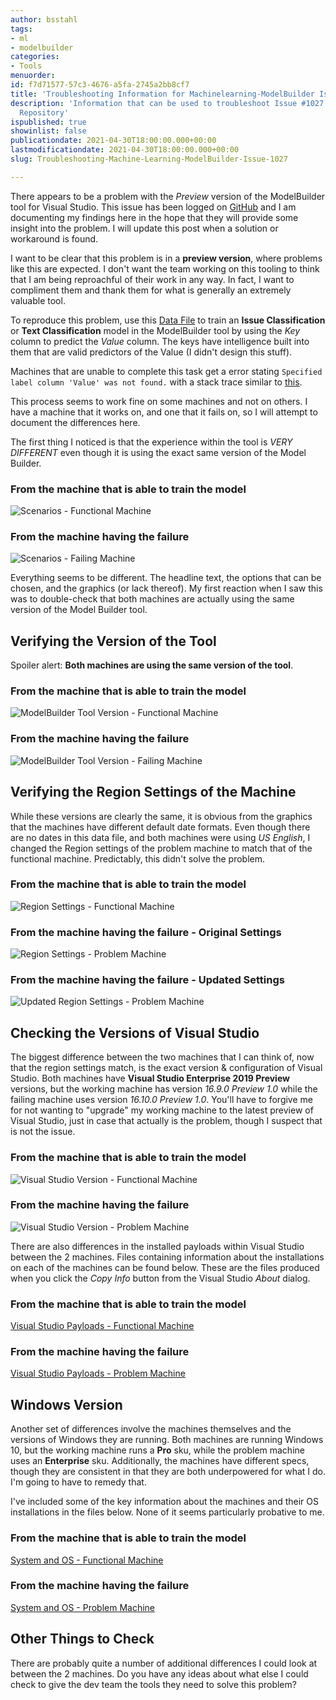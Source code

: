 ```yaml
---
author: bsstahl
tags:
- ml
- modelbuilder
categories:
- Tools
menuorder: 
id: f7d71577-57c3-4676-a5fa-2745a2bb8cf7
title: 'Troubleshooting Information for Machinelearning-ModelBuilder Issue #1027'
description: 'Information that can be used to troubleshoot Issue #1027 in the Machinelearning-ModelBuilder
  Repository'
ispublished: true
showinlist: false
publicationdate: 2021-04-30T18:00:00.000+00:00
lastmodificationdate: 2021-04-30T18:00:00.000+00:00
slug: Troubleshooting-Machine-Learning-ModelBuilder-Issue-1027

---
```

There appears to be a problem with the *Preview* version of the ModelBuilder tool for Visual Studio. This issue has been logged on [GitHub](https://github.com/dotnet/machinelearning-modelbuilder/issues/1027) and I am documenting my findings here in the hope that they will provide some insight into the problem. I will update this post when a solution or workaround is found.

I want to be clear that this problem is in a **preview version**, where problems like this are expected. I don't want the team working on this tooling to think that I am being reproachful of their work in any way. In fact, I want to compliment them and thank them for what is generally an extremely valuable tool.

To reproduce this problem, use this [Data File](https://gist.githubusercontent.com/bsstahl/06db6cfce2fbbc2e6d455631ffff8108/raw/7466eb3f60fe881300de004954b240950069675d/SourceData_Mocked.csv) to train an **Issue Classification** or **Text Classification** model in the ModelBuilder tool by using the *Key* column to predict the *Value* column. The keys have intelligence built into them that are valid predictors of the Value (I didn't design this stuff).

Machines that are unable to complete this task get a error stating `Specified label column 'Value' was not found.` with a stack trace similar to [this](https://gist.githubusercontent.com/bsstahl/06db6cfce2fbbc2e6d455631ffff8108/raw/52e01628cb6f449fd95091eaa033559a6c4b386e/StackTrace.txt).

This process seems to work fine on some machines and not on others. I have a machine that it works on, and one that it fails on, so I will attempt to document the differences here.

The first thing I noticed is that the experience within the tool is *VERY DIFFERENT* even though it is using the exact same version of the Model Builder.

### From the machine that is able to train the model

![Scenarios - Functional Machine](https://gist.github.com/bsstahl/06db6cfce2fbbc2e6d455631ffff8108/raw/b73f673ab81247a529e419e56e1441b6b3cc099b/FunctionalMachine_ModelBuilder_Scenario.png)

### From the machine having the failure

![Scenarios - Failing Machine](https://gist.github.com/bsstahl/06db6cfce2fbbc2e6d455631ffff8108/raw/b73f673ab81247a529e419e56e1441b6b3cc099b/ProblemMachine_ModelBuilder_Scenario.png)

Everything seems to be different. The headline text, the options that can be chosen, and the graphics (or lack thereof). My first reaction when I saw this was to double-check that both machines are actually using the same version of the Model Builder tool.

## Verifying the Version of the Tool

Spoiler alert: **Both machines are using the same version of the tool**.

### From the machine that is able to train the model

![ModelBuilder Tool Version - Functional Machine](https://gist.github.com/bsstahl/06db6cfce2fbbc2e6d455631ffff8108/raw/28226dc3fccf0155815f323a484146b7fc662305/FunctionalMachine_ModelBuilder_Version.png)

### From the machine having the failure

![ModelBuilder Tool Version - Failing Machine](https://gist.github.com/bsstahl/06db6cfce2fbbc2e6d455631ffff8108/raw/28226dc3fccf0155815f323a484146b7fc662305/ProblemMachine_ModelBuilder_Version.png)

## Verifying the Region Settings of the Machine

While these versions are clearly the same, it is obvious from the graphics that the machines have different default date formats. Even though there are no dates in this data file, and both machines were using *US English*, I changed the Region settings of the problem machine to match that of the functional machine. Predictably, this didn't solve the problem.

### From the machine that is able to train the model

![Region Settings - Functional Machine](https://gist.github.com/bsstahl/06db6cfce2fbbc2e6d455631ffff8108/raw/28226dc3fccf0155815f323a484146b7fc662305/FunctionalMachine_Region.png)

### From the machine having the failure - Original Settings

![Region Settings - Problem Machine](https://gist.github.com/bsstahl/06db6cfce2fbbc2e6d455631ffff8108/raw/28226dc3fccf0155815f323a484146b7fc662305/ProblemMachine_Region.png)

### From the machine having the failure - Updated Settings

![Updated Region Settings - Problem Machine](https://gist.github.com/bsstahl/06db6cfce2fbbc2e6d455631ffff8108/raw/28226dc3fccf0155815f323a484146b7fc662305/ProblemMachine_Region_Updated.png)

## Checking the Versions of Visual Studio

The biggest difference between the two machines that I can think of, now that the region settings match, is the exact version & configuration of Visual Studio. Both machines have **Visual Studio Enterprise 2019 Preview** versions, but the working machine has version *16.9.0 Preview 1.0* while the failing machine uses version *16.10.0 Preview 1.0*. You'll have to forgive me for not wanting to "upgrade" my working machine to the latest preview of Visual Studio, just in case that actually is the problem, though I suspect that is not the issue.

### From the machine that is able to train the model

![Visual Studio Version - Functional Machine](https://gist.github.com/bsstahl/06db6cfce2fbbc2e6d455631ffff8108/raw/7466eb3f60fe881300de004954b240950069675d/FunctionalMachine_VisualStudio.png)

### From the machine having the failure

![Visual Studio Version - Problem Machine](https://gist.github.com/bsstahl/06db6cfce2fbbc2e6d455631ffff8108/raw/7466eb3f60fe881300de004954b240950069675d/ProblemMachine_VisualStudio.png)

There are also differences in the installed payloads within Visual Studio between the 2 machines. Files containing information about the installations on each of the machines can be found below. These are the files produced when you click the *Copy Info* button from the Visual Studio *About* dialog.

### From the machine that is able to train the model

[Visual Studio Payloads - Functional Machine](https://gist.githubusercontent.com/bsstahl/06db6cfce2fbbc2e6d455631ffff8108/raw/7466eb3f60fe881300de004954b240950069675d/VisualStudioPayloads_FunctionalMachine.txt)

### From the machine having the failure

[Visual Studio Payloads - Problem Machine](https://gist.githubusercontent.com/bsstahl/06db6cfce2fbbc2e6d455631ffff8108/raw/7466eb3f60fe881300de004954b240950069675d/VisualStudioPayloads_ProblemMachine.txt)

## Windows Version

Another set of differences involve the machines themselves and the versions of Windows they are running. Both machines are running Windows 10, but the working machine runs a **Pro** sku, while the problem machine uses an **Enterprise** sku. Additionally, the machines have different specs, though they are consistent in that they are both underpowered for what I do. I'm going to have to remedy that.

I've included some of the key information about the machines and their OS installations in the files below. None of it seems particularly probative to me.

### From the machine that is able to train the model

[System and OS - Functional Machine](https://gist.githubusercontent.com/bsstahl/06db6cfce2fbbc2e6d455631ffff8108/raw/c5148816444cca781a0ea428d5ed5a58bc6fc434/Windows_FunctionalMachine.txt)

### From the machine having the failure

[System and OS - Problem Machine](https://gist.githubusercontent.com/bsstahl/06db6cfce2fbbc2e6d455631ffff8108/raw/c5148816444cca781a0ea428d5ed5a58bc6fc434/Windows_ProblemMachine.txt)

## Other Things to Check

There are probably quite a number of additional differences I could look at between the 2 machines. Do you have any ideas about what else I could check to give the dev team the tools they need to solve this problem?